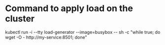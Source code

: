 # Command to apply load on the cluster
kubectl run -i --tty load-generator --image=busybox -- sh -c "while true; do wget -O - http://my-service:8501; done"
